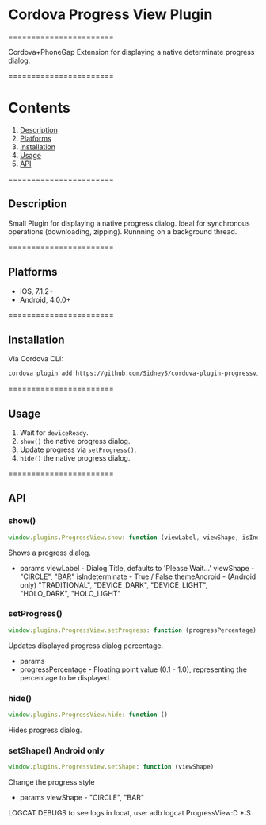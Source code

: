# Cordova Progress View Plugin
=======================

Cordova+PhoneGap Extension for displaying a native determinate progress dialog.

=======================

# Contents

1. [Description](#description)
2. [Platforms](#platforms)
3. [Installation](#installation)
4. [Usage](#usage)
5. [API](#api)

=======================

## Description

Small Plugin for displaying a native progress dialog. Ideal for synchronous operations (downloading, zipping). Runnning on a background thread.

=======================

## Platforms

* iOS, 7.1.2+
* Android, 4.0.0+

=======================

## Installation

Via Cordova CLI:
```bash
cordova plugin add https://github.com/SidneyS/cordova-plugin-progressview.git
```

=======================

## Usage

1. Wait for `deviceReady`.
2. `show()` the native progress dialog.
2. Update progress via `setProgress()`.
3. `hide()` the native progress dialog.

=======================

## API

### show()

```javascript
window.plugins.ProgressView.show: function (viewLabel, viewShape, isIndeterminate, themeAndroid, successCallback, errorCallback)
```
Shows a progress dialog.

* params
     viewLabel - Dialog Title, defaults to 'Please Wait...'
     viewShape - "CIRCLE", "BAR"
     isIndeterminate - True / False
    themeAndroid -  (Android only) "TRADITIONAL", "DEVICE_DARK", "DEVICE_LIGHT", "HOLO_DARK", "HOLO_LIGHT"

### setProgress()

```javascript
window.plugins.ProgressView.setProgress: function (progressPercentage)
```
Updates displayed progress dialog percentage.

* params
 * progressPercentage - Floating point value (0.1 - 1.0), representing the percentage to be displayed.

### hide()
 
```javascript
window.plugins.ProgressView.hide: function ()
 ```
Hides progress dialog.


### setShape() Android only
 
```javascript
window.plugins.ProgressView.setShape: function (viewShape)
 ```
Change the progress style

 * params
    viewShape - "CIRCLE", "BAR"


 LOGCAT DEBUGS
 	to see logs in locat, use: adb logcat ProgressView:D *:S
